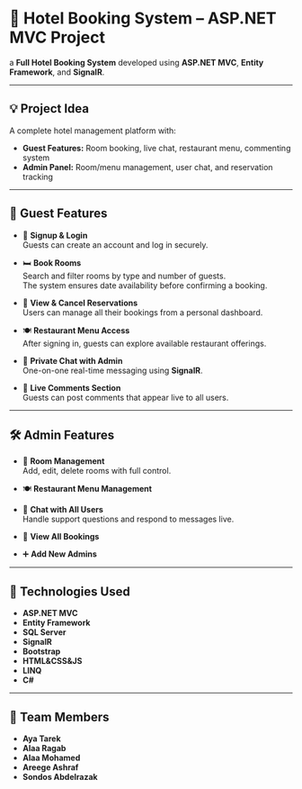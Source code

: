 # 🏨 Hotel Booking System – ASP.NET MVC Project

a **Full Hotel Booking System** developed using **ASP.NET MVC**, **Entity Framework**, and **SignalR**.

---

## 💡 Project Idea

A complete hotel management platform with:

- **Guest Features:** Room booking, live chat, restaurant menu, commenting system
- **Admin Panel:** Room/menu management, user chat, and reservation tracking

---

## 👥 Guest Features

- 📝 **Signup & Login**  
  Guests can create an account and log in securely.

- 🛏️ **Book Rooms**  
  Search and filter rooms by type and number of guests.  
  The system ensures date availability before confirming a booking.

- 📆 **View & Cancel Reservations**  
  Users can manage all their bookings from a personal dashboard.

- 🍽️ **Restaurant Menu Access**  
  After signing in, guests can explore available restaurant offerings.

- 💬 **Private Chat with Admin**  
  One-on-one real-time messaging using **SignalR**.

- 💭 **Live Comments Section**  
  Guests can post comments that appear live to all users.

---

## 🛠️ Admin Features

- 🏨 **Room Management**  
  Add, edit, delete rooms with full control.

- 🍽️ **Restaurant Menu Management**

- 👥 **Chat with All Users**  
  Handle support questions and respond to messages live.

- 📖 **View All Bookings**

- ➕ **Add New Admins**

---

## 🧰 Technologies Used

- **ASP.NET MVC**
- **Entity Framework**
- **SQL Server**
- **SignalR**
- **Bootstrap**
- **HTML&CSS&JS**
- **LINQ**
- **C#**

---

## 🤝 Team Members
- **Aya Tarek**
- **Alaa Ragab**
- **Alaa Mohamed**
- **Areege Ashraf**
- **Sondos Abdelrazak**

